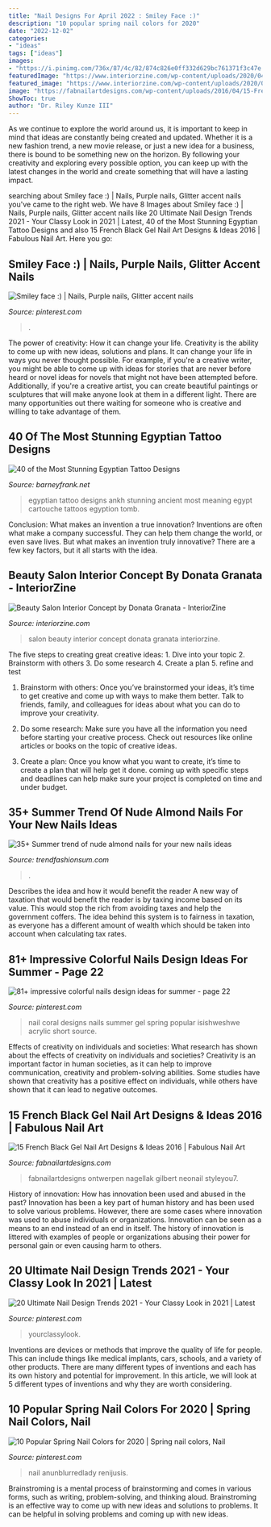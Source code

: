 ```yaml
---
title: "Nail Designs For April 2022 : Smiley Face :)"
description: "10 popular spring nail colors for 2020"
date: "2022-12-02"
categories:
- "ideas"
tags: ["ideas"]
images:
- "https://i.pinimg.com/736x/87/4c/82/874c826e0ff332d629bc761371f3c47e.jpg"
featuredImage: "https://www.interiorzine.com/wp-content/uploads/2020/04/beauty-salon-interior-concept-3.jpg"
featured_image: "https://www.interiorzine.com/wp-content/uploads/2020/04/beauty-salon-interior-concept-3.jpg"
image: "https://fabnailartdesigns.com/wp-content/uploads/2016/04/15-French-Black-Gel-Nail-Art-Designs-Ideas-2016-10.jpg"
ShowToc: true
author: "Dr. Riley Kunze III"
---
```



As we continue to explore the world around us, it is important to keep in mind that ideas are constantly being created and updated. Whether it is a new fashion trend, a new movie release, or just a new idea for a business, there is bound to be something new on the horizon. By following your creativity and exploring every possible option, you can keep up with the latest changes in the world and create something that will have a lasting impact.

	

		
searching about Smiley face :) | Nails, Purple nails, Glitter accent nails you've came to the right web. We have 8 Images about Smiley face :) | Nails, Purple nails, Glitter accent nails like 20 Ultimate Nail Design Trends 2021 - Your Classy Look in 2021 | Latest, 40 of the Most Stunning Egyptian Tattoo Designs and also 15 French Black Gel Nail Art Designs &amp; Ideas 2016 | Fabulous Nail Art. Here you go:
		
    
## Smiley Face :) | Nails, Purple Nails, Glitter Accent Nails

<img loading=lazy src="https://i.pinimg.com/736x/62/8c/e0/628ce0d5034198704733343657632d30.jpg" onerror="this.onerror=null;this.src='https://tse3.mm.bing.net/th?id=OIP.v1JulJFkevFvzHjlvIgYtwHaNK&amp;pid=15.1';" alt="Smiley face :) | Nails, Purple nails, Glitter accent nails">

_Source: pinterest.com_

>. 

	

The power of creativity: How it can change your life.
Creativity is the ability to come up with new ideas, solutions and plans. It can change your life in ways you never thought possible. For example, if you're a creative writer, you might be able to come up with ideas for stories that are never before heard or novel ideas for novels that might not have been attempted before. Additionally, if you're a creative artist, you can create beautiful paintings or sculptures that will make anyone look at them in a different light. There are many opportunities out there waiting for someone who is creative and willing to take advantage of them.

    
## 40 Of The Most Stunning Egyptian Tattoo Designs

<img loading=lazy src="http://www.barneyfrank.net/wp-content/uploads/2014/01/the-egyptian-ankh-tattoo-meaning-and-design.jpg" onerror="this.onerror=null;this.src='https://tse2.mm.bing.net/th?id=OIP.6-I3tmkOycaPj3T3wwAjOgHaLD&amp;pid=15.1';" alt="40 of the Most Stunning Egyptian Tattoo Designs">

_Source: barneyfrank.net_

>egyptian tattoo designs ankh stunning ancient most meaning egypt cartouche tattoos egyption tomb. 

	

Conclusion: What makes an invention a true innovation?
Inventions are often what make a company successful. They can help them change the world, or even save lives. But what makes an invention truly innovative? There are a few key factors, but it all starts with the idea.

    
## Beauty Salon Interior Concept By Donata Granata - InteriorZine

<img loading=lazy src="https://www.interiorzine.com/wp-content/uploads/2020/04/beauty-salon-interior-concept-3.jpg" onerror="this.onerror=null;this.src='https://tse1.mm.bing.net/th?id=OIP.sOJnoUKx85pvKuM3gMHmcwHaFD&amp;pid=15.1';" alt="Beauty Salon Interior Concept by Donata Granata - InteriorZine">

_Source: interiorzine.com_

>salon beauty interior concept donata granata interiorzine. 

	

The five steps to creating great creative ideas: 1. Dive into your topic 2. Brainstorm with others 3. Do some research 4. Create a plan 5. refine and test
1. Brainstorm with others: Once you’ve brainstormed your ideas, it’s time to get creative and come up with ways to make them better. Talk to friends, family, and colleagues for ideas about what you can do to improve your creativity.
2. Do some research: Make sure you have all the information you need before starting your creative process. Check out resources like online articles or books on the topic of creative ideas.

3. Create a plan: Once you know what you want to create, it’s time to create a plan that will help get it done. coming up with specific steps and deadlines can help make sure your project is completed on time and under budget.


    
## 35+ Summer Trend Of Nude Almond Nails For Your New Nails Ideas

<img loading=lazy src="https://trendfashionsum.com/wp-content/uploads/2021/05/15-12.jpg" onerror="this.onerror=null;this.src='https://tse4.mm.bing.net/th?id=OIP.ManiadNX2C_UE1r_RzMQMQHaLH&amp;pid=15.1';" alt="35+ Summer trend of nude almond nails for your new nails ideas">

_Source: trendfashionsum.com_

>. 

	

Describes the idea and how it would benefit the reader
A new way of taxation that would benefit the reader is by taxing income based on its value. This would stop the rich from avoiding taxes and help the government coffers. The idea behind this system is to fairness in taxation, as everyone has a different amount of wealth which should be taken into account when calculating tax rates.

    
## 81+ Impressive Colorful Nails Design Ideas For Summer - Page 22

<img loading=lazy src="https://i.pinimg.com/originals/77/c7/f6/77c7f65b6d0f0db2fe4da14bdba145e0.jpg" onerror="this.onerror=null;this.src='https://tse2.mm.bing.net/th?id=OIP.fHc3s_IttO0iKHdL29OfqQHaJ3&amp;pid=15.1';" alt="81+ impressive colorful nails design ideas for summer - page 22">

_Source: pinterest.com_

>nail coral designs nails summer gel spring popular isishweshwe acrylic short source. 

	

Effects of creativity on individuals and societies: What research has shown about the effects of creativity on individuals and societies?
Creativity is an important factor in human societies, as it can help to improve communication, creativity and problem-solving abilities. Some studies have shown that creativity has a positive effect on individuals, while others have shown that it can lead to negative outcomes.

    
## 15 French Black Gel Nail Art Designs &amp; Ideas 2016 | Fabulous Nail Art

<img loading=lazy src="https://fabnailartdesigns.com/wp-content/uploads/2016/04/15-French-Black-Gel-Nail-Art-Designs-Ideas-2016-10.jpg" onerror="this.onerror=null;this.src='https://tse1.mm.bing.net/th?id=OIP.ddm1KjOG4T97MuSw1hsmrwHaJ5&amp;pid=15.1';" alt="15 French Black Gel Nail Art Designs &amp; Ideas 2016 | Fabulous Nail Art">

_Source: fabnailartdesigns.com_

>fabnailartdesigns ontwerpen nagellak gilbert neonail styleyou7. 

	

History of innovation: How has innovation been used and abused in the past?
Innovation has been a key part of human history and has been used to solve various problems. However, there are some cases where innovation was used to abuse individuals or organizations. Innovation can be seen as a means to an end instead of an end in itself. The history of innovation is littered with examples of people or organizations abusing their power for personal gain or even causing harm to others.

    
## 20 Ultimate Nail Design Trends 2021 - Your Classy Look In 2021 | Latest

<img loading=lazy src="https://i.pinimg.com/736x/87/4c/82/874c826e0ff332d629bc761371f3c47e.jpg" onerror="this.onerror=null;this.src='https://tse3.mm.bing.net/th?id=OIP.uVLBe0jFgnAasZbiwmScKgHaLH&amp;pid=15.1';" alt="20 Ultimate Nail Design Trends 2021 - Your Classy Look in 2021 | Latest">

_Source: pinterest.com_

>yourclassylook. 

	

Inventions are devices or methods that improve the quality of life for people. This can include things like medical implants, cars, schools, and a variety of other products. There are many different types of inventions and each has its own history and potential for improvement. In this article, we will look at 5 different types of inventions and why they are worth considering.

    
## 10 Popular Spring Nail Colors For 2020 | Spring Nail Colors, Nail

<img loading=lazy src="https://i.pinimg.com/736x/73/24/03/7324038cee1f7c23536ad0500d70a8f6.jpg" onerror="this.onerror=null;this.src='https://tse3.mm.bing.net/th?id=OIP.V_fwnz7t8dwxQzHByUhy2wHaJl&amp;pid=15.1';" alt="10 Popular Spring Nail Colors for 2020 | Spring nail colors, Nail">

_Source: pinterest.com_

>nail anunblurredlady renijusis. 

	

Brainstroming is a mental process of brainstorming and comes in various forms, such as writing, problem-solving, and thinking aloud. Brainstroming is an effective way to come up with new ideas and solutions to problems. It can be helpful in solving problems and coming up with new ideas.


